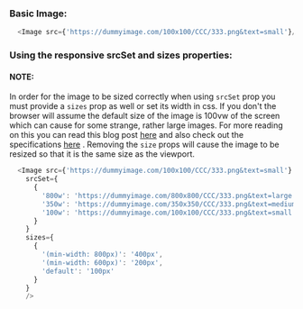### Basic Image:
```js
  <Image src={'https://dummyimage.com/100x100/CCC/333.png&text=small'}/>
```

### Using the responsive srcSet and sizes properties:
#### NOTE:
In order for the image to be sized correctly when using
`srcSet` prop you must provide a `sizes` prop as well or set its width in css.
If you don't the browser will assume the default size of the image is 100vw of
the screen which can cause for some strange, rather large images. For more
reading on this you can read this blog post
[here](https://www.liip.ch/en/blog/things-you-should-know-about-responsive-images)
and also check out the specifications
[here](https://developer.mozilla.org/en-US/docs/Learn/HTML/Multimedia_and_embedding/Responsive_images)
. Removing the `size` props will cause the image to be resized so that it is the
 same size as the viewport.

```js
  <Image src={'https://dummyimage.com/100x100/CCC/333.png&text=small'}
    srcSet={
      {
        '800w': 'https://dummyimage.com/800x800/CCC/333.png&text=large',
        '350w': 'https://dummyimage.com/350x350/CCC/333.png&text=medium',
        '100w': 'https://dummyimage.com/100x100/CCC/333.png&text=small'
      }
    }
    sizes={
      {
        '(min-width: 800px)': '400px',
        '(min-width: 600px)': '200px',
        'default': '100px'
      }
    }
    />
```
